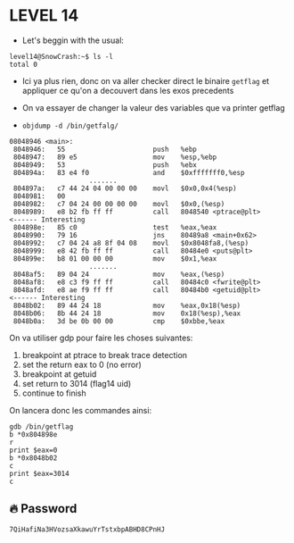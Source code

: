 # LEVEL 14

- Let's beggin with the usual:
```
level14@SnowCrash:~$ ls -l
total 0
```
- Ici ya plus rien, donc on va aller checker direct le binaire `getflag` et appliquer ce qu'on a decouvert dans les exos precedents
- On va essayer de changer la valeur des variables que va printer getflag

- `objdump -d /bin/getfalg/`
```
08048946 <main>:
 8048946:	55                   	push   %ebp
 8048947:	89 e5                	mov    %esp,%ebp
 8048949:	53                   	push   %ebx
 804894a:	83 e4 f0             	and    $0xfffffff0,%esp
                    .......
 804897a:	c7 44 24 04 00 00 00 	movl   $0x0,0x4(%esp)
 8048981:	00
 8048982:	c7 04 24 00 00 00 00 	movl   $0x0,(%esp)
 8048989:	e8 b2 fb ff ff       	call   8048540 <ptrace@plt>      <------ Interesting
 804898e:	85 c0                	test   %eax,%eax
 8048990:	79 16                	jns    80489a8 <main+0x62>
 8048992:	c7 04 24 a8 8f 04 08 	movl   $0x8048fa8,(%esp)
 8048999:	e8 42 fb ff ff       	call   80484e0 <puts@plt>
 804899e:	b8 01 00 00 00       	mov    $0x1,%eax
                    .......
 8048af5:	89 04 24             	mov    %eax,(%esp)
 8048af8:	e8 c3 f9 ff ff       	call   80484c0 <fwrite@plt>
 8048afd:	e8 ae f9 ff ff       	call   80484b0 <getuid@plt>      <------ Interesting
 8048b02:	89 44 24 18          	mov    %eax,0x18(%esp)
 8048b06:	8b 44 24 18          	mov    0x18(%esp),%eax
 8048b0a:	3d be 0b 00 00       	cmp    $0xbbe,%eax
```

On va utiliser gdp pour faire les choses suivantes:
1. breakpoint at ptrace to break trace detection
2. set the return eax to 0 (no error)
3. breakpoint at getuid
4. set return to 3014 (flag14 uid)
5. continue to finish

On lancera donc les commandes ainsi:
```gdb
gdb /bin/getflag
b *0x804898e
r
print $eax=0
b *0x8048b02
c
print $eax=3014
c
```

## 🔥 Password
`7QiHafiNa3HVozsaXkawuYrTstxbpABHD8CPnHJ`
